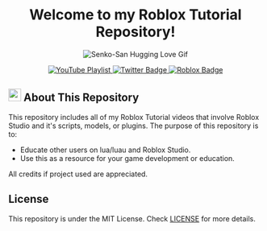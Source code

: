 <h1 align="center"> Welcome to my Roblox Tutorial Repository! </h1>
<p align="center"><img src="https://media.tenor.com/NaNUyySZlLQAAAAC/senko-the-helpful-fox-senko-san.gif" alt="Senko-San Hugging Love Gif"></p>
<div id="badges" align="center">
  <a href="https://youtube.com/playlist?list=PLlbgTJrit3a35XgRuEM7IHNGPA7O1ZgXE">
    <img src="https://img.shields.io/badge/YouTube-black?style=for-the-badge&logo=youtube&logoColor=white" alt="YouTube Playlist"/>
  </a>
  <a href="https://www.twitter.com/@mafusaku">
    <img src="https://img.shields.io/badge/Twitter-black?style=for-the-badge&logo=twitter&logoColor=white" alt="Twitter Badge"/>
  </a>
  <a href="https://www.roblox.com/users/189051237/profile">
    <img src="https://img.shields.io/badge/Roblox-black?style=for-the-badge&logo=roblox&logoColor=white" alt="Roblox Badge"/>
  </a>
  <br>
</div>

## <img src="https://cdn3.emoji.gg/emojis/2493-note-pen.gif" alt="note gif" width="25" height="25"> About This Repository
This repository includes all of my Roblox Tutorial videos that involve Roblox Studio and it's scripts, models, or plugins.
The purpose of this repository is to:
- Educate other users on lua/luau and Roblox Studio.
- Use this as a resource for your game development or education.

All credits if project used are appreciated.
## License
This repository is under the MIT License. Check [LICENSE](https://github.com/MafuSaku/RobloxTutorials/blob/main/LICENSE) for more details.
